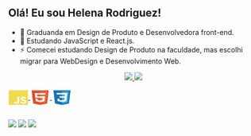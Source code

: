 ## Olá! Eu sou Helena Rodriguez!

- 🔭 Graduanda em Design de Produto e Desenvolvedora front-end. 
- 🌱 Estudando JavaScript e React.js.
- ⚡ Comecei estudando Design de Produto na faculdade, mas escolhi migrar para WebDesign e Desenvolvimento Web.

<div align="center">
  <a href="https://helenardrgz.github.io/PortfolioWeb/">
  <img height="180em" src="https://github-readme-stats.vercel.app/api?username=Helenardrgz&show_icons=true&theme=omni&include_all_commits=true&count_private=true"/>
  <img height="180em" src="https://github-readme-stats.vercel.app/api/top-langs/?username=Helenardrgz&layout=compact&langs_count=7&theme=omni"/>
</div>
<div style="display: inline_block"><br>
  <img align="center" alt="Helena-Js" height="30" width="40" src="https://raw.githubusercontent.com/devicons/devicon/master/icons/javascript/javascript-plain.svg">
  <img align="center" alt="Helena-HTML" height="30" width="40" src="https://raw.githubusercontent.com/devicons/devicon/master/icons/html5/html5-original.svg">
  <img align="center" alt="Helena-CSS" height="30" width="40" src="https://raw.githubusercontent.com/devicons/devicon/master/icons/css3/css3-original.svg">
</div>
  
  ##
  
  <div> 
 <a href="https://behance.net/helenarodriguez2" target="_blank"><img src="https://aleen42.github.io/badges/src/behance.svg" target="_blank"></a> 
  <a href = "mailto:helena.rdrgz@gmail.com"><img src="https://img.shields.io/badge/Gmail-D14836?style=for-the-badge&logo=gmail&logoColor=white" target="_blank"></a>
  <a href="https://www.linkedin.com/in/helenarodriguez-desenvolvedora/" target="_blank"><img src="https://img.shields.io/badge/-LinkedIn-%230077B5?style=for-the-badge&logo=linkedin&logoColor=white" target="_blank"></a> 
  </div>
